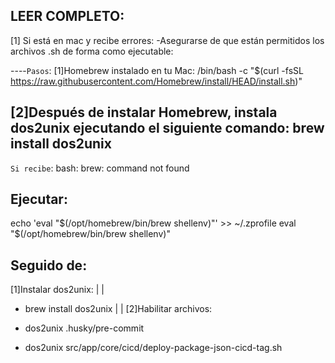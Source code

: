 ## LEER COMPLETO:

[1] Si está en mac y recibe errores:
    -Asegurarse de que están permitidos los archivos .sh de forma como ejecutable:

----`Pasos`:
[1]Homebrew instalado en tu Mac:
/bin/bash -c "$(curl -fsSL https://raw.githubusercontent.com/Homebrew/install/HEAD/install.sh)"

[2]Después de instalar Homebrew, instala dos2unix ejecutando el siguiente comando:
brew install dos2unix
-------------------------------------------------------------

`Si recibe`:
bash: brew: command not found


## Ejecutar:

echo 'eval "$(/opt/homebrew/bin/brew shellenv)"' >> ~/.zprofile
eval "$(/opt/homebrew/bin/brew shellenv)"


## Seguido de:
[1]Instalar dos2unix:
|
|
 -  brew install dos2unix
|
|
[2]Habilitar archivos:

 - dos2unix .husky/pre-commit
 - dos2unix src/app/core/cicd/deploy-package-json-cicd-tag.sh